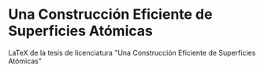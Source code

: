 # Una Construcción Eficiente de Superficies Atómicas 
LaTeX de la tesis de licenciatura "Una Construcción Eficiente de Superficies Atómicas"
